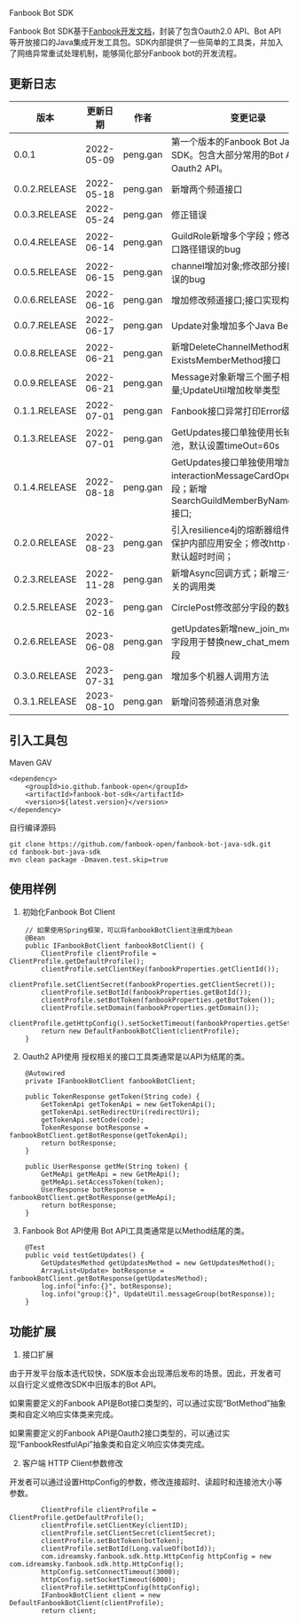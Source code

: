 Fanbook Bot SDK

Fanbook Bot SDK基于[Fanbook开发文档](https://open.fanbook.mobi/document/manage/doc/)，封装了包含Oauth2.0 API、Bot API等开放接口的Java集成开发工具包。SDK内部提供了一些简单的工具类，并加入了网络异常重试处理机制，能够简化部分Fanbook bot的开发流程。



## 更新日志

| 版本  | 更新日期 | 作者  | 变更记录 |
| --- | --- | --- | --- |
| 0.0.1 | 2022-05-09 | peng.gan | 第一个版本的Fanbook Bot Java SDK。包含大部分常用的Bot API和Oauth2 API。 |
| 0.0.2.RELEASE | 2022-05-18 | peng.gan | 新增两个频道接口 |
| 0.0.3.RELEASE | 2022-05-24 | peng.gan | 修正错误 |
| 0.0.4.RELEASE | 2022-06-14 | peng.gan | GuildRole新增多个字段；修改部分接口路径错误的bug |
| 0.0.5.RELEASE | 2022-06-15 | peng.gan | channel增加对象;修改部分接口路径错误的bug |
| 0.0.6.RELEASE | 2022-06-16 | peng.gan | 增加修改频道接口;接口实现构造模式 |
| 0.0.7.RELEASE | 2022-06-17 | peng.gan | Update对象增加多个Java Bean |
| 0.0.8.RELEASE | 2022-06-21 | peng.gan | 新增DeleteChannelMethod和ExistsMemberMethod接口 |
| 0.0.9.RELEASE | 2022-06-21 | peng.gan | Message对象新增三个圈子相关变量;UpdateUtil增加枚举类型 |
| 0.1.1.RELEASE | 2022-07-01 | peng.gan | Fanbook接口异常打印Error级别日志 |
| 0.1.3.RELEASE | 2022-07-01 | peng.gan | GetUpdates接口单独使用长轮询线程池，默认设置timeOut=60s |
| 0.1.4.RELEASE | 2022-08-18 | peng.gan | GetUpdates接口单独使用增加interactionMessageCardOperation字段；新增SearchGuildMemberByNameMethod接口; |
| 0.2.0.RELEASE | 2022-08-23 | peng.gan | 引入resilience4j的熔断器组件，用于保护内部应用安全；修改http config的默认超时时间；|
| 0.2.3.RELEASE | 2022-11-28 | peng.gan | 新增Async回调方式；新增三个卡片相关的调用类|
| 0.2.5.RELEASE | 2023-02-16 | peng.gan | CirclePost修改部分字段的数据类型|
| 0.2.6.RELEASE | 2023-06-08 | peng.gan | getUpdates新增new_join_members字段用于替换new_chat_members字段|
| 0.3.0.RELEASE | 2023-07-31 | peng.gan | 增加多个机器人调用方法|
| 0.3.1.RELEASE | 2023-08-10 | peng.gan | 新增问答频道消息对象|
## 引入工具包

Maven GAV
```
<dependency>
    <groupId>io.github.fanbook-open</groupId>
    <artifactId>fanbook-bot-sdk</artifactId>
    <version>${latest.version}</version>
</dependency>
```

自行编译源码

```
git clone https://github.com/fanbook-open/fanbook-bot-java-sdk.git
cd fanbook-bot-java-sdk
mvn clean package -Dmaven.test.skip=true
```

## 使用样例

1. 初始化Fanbook Bot Client

```
    // 如果使用Spring框架，可以将fanbookBotClient注册成为bean
    @Bean
    public IFanbookBotClient fanbookBotClient() {
        ClientProfile clientProfile = ClientProfile.getDefaultProfile();
        clientProfile.setClientKey(fanbookProperties.getClientId());
        clientProfile.setClientSecret(fanbookProperties.getClientSecret());
        clientProfile.setBotId(fanbookProperties.getBotId());
        clientProfile.setBotToken(fanbookProperties.getBotToken());
        clientProfile.setDomain(fanbookProperties.getDomain());
        clientProfile.getHttpConfig().setSocketTimeout(fanbookProperties.getSetSocketTimeout());
        return new DefaultFanbookBotClient(clientProfile);
    }
```

2. Oauth2 API使用
   授权相关的接口工具类通常是以API为结尾的类。

```
    @Autowired
    private IFanbookBotClient fanbookBotClient;

    public TokenResponse getToken(String code) {
        GetTokenApi getTokenApi = new GetTokenApi();
        getTokenApi.setRedirectUri(redirectUri);
        getTokenApi.setCode(code);
        TokenResponse botResponse = fanbookBotClient.getBotResponse(getTokenApi);
        return botResponse;
    }

    public UserResponse getMe(String token) {
        GetMeApi getMeApi = new GetMeApi();
        getMeApi.setAccessToken(token);
        UserResponse botResponse = fanbookBotClient.getBotResponse(getMeApi);
        return botResponse;
    }
```

3. Fanbook Bot API使用
   Bot API工具类通常是以Method结尾的类。

```
    @Test
    public void testGetUpdates() {
        GetUpdatesMethod getUpdatesMethod = new GetUpdatesMethod();
        ArrayList<Update> botResponse = fanbookBotClient.getBotResponse(getUpdatesMethod);
        log.info("info:{}", botResponse);
        log.info("group:{}", UpdateUtil.messageGroup(botResponse));
    }
```

##

## 功能扩展

1. 接口扩展

由于开发平台版本迭代较快，SDK版本会出现滞后发布的场景。因此，开发者可以自行定义或修改SDK中旧版本的Bot API。

如果需要定义的Fanbook API是Bot接口类型的，可以通过实现“BotMethod”抽象类和自定义响应实体类来完成。

如果需要定义的Fanbook API是Oauth2接口类型的，可以通过实现“FanbookRestfulApi”抽象类和自定义响应实体类完成。

2. 客户端 HTTP Client参数修改

开发者可以通过设置HttpConfig的参数，修改连接超时、读超时和连接池大小等参数。

```
        ClientProfile clientProfile = ClientProfile.getDefaultProfile();
        clientProfile.setClientKey(clientID);
        clientProfile.setClientSecret(clientSecret);
        clientProfile.setBotToken(botToken);
        clientProfile.setBotId(Long.valueOf(botId));
        com.idreamsky.fanbook.sdk.http.HttpConfig httpConfig = new com.idreamsky.fanbook.sdk.http.HttpConfig();
        httpConfig.setConnectTimeout(3000);
        httpConfig.setSocketTimeout(6000);
        clientProfile.setHttpConfig(httpConfig);
        IFanbookBotClient client = new DefaultFanbookBotClient(clientProfile);
        return client;
```
